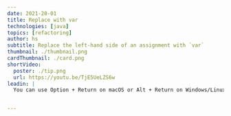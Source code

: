 ```yaml
---
date: 2021-20-01
title: Replace with var
technologies: [java]
topics: [refactoring]
author: hs
subtitle: Replace the left-hand side of an assignment with `var`
thumbnail: ./thumbnail.png
cardThumbnail: ./card.png
shortVideo:
  poster: ./tip.png
  url: https://youtu.be/TjE5UeLZS6w
leadin: |
  You can use Option + Return on macOS or Alt + Return on Windows/Linux to show context actions and replace the type on the left-hand side of the declaration with var (Java 10+). It's best to only do this when it's clear what the type the resulting object will be.


---
```

